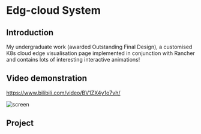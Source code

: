 # Edg-cloud System

## Introduction
My undergraduate work (awarded Outstanding Final Design), a customised K8s cloud edge visualisation page implemented in conjunction with Rancher and contains lots of interesting interactive animations!

## Video demonstration
https://www.bilibili.com/video/BV1ZX4y1o7vh/

![screen](https://github.com/fwyc0573/EdgeCloudCustomizedWeb/blob/main/fig/fig.png)

## Project
